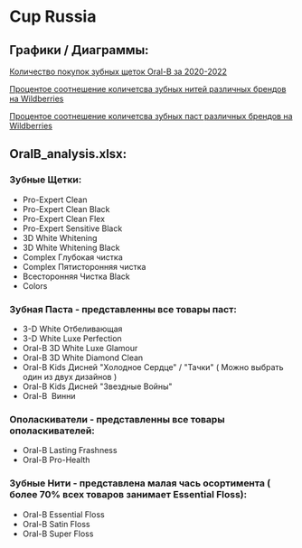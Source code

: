 # Cup Russia
## Графики / Диаграммы:
[Количество покупок зубных щеток Oral-B за 2020-2022](https://yequalx.com/chart/line/%20Total%20Russia,Colors,3D%20White%20Whitening,3D%20White%20Whitening%20Black,Complex%20%D0%9F%D1%8F%D1%82%D0%B8%D1%81%D1%82%D0%BE%D1%80%D0%BE%D0%BD%D0%BD%D1%8F%D1%8F%20%D1%87%D0%B8%D1%81%D1%82%D0%BA%D0%B0,Pro-Expert%20Clean,Pro-Expert%20Clean%20Black,Pro-Expert%20Clean%20Flex,Pro-Expert%20Clean%20Flex,Complex%20%D0%93%D0%BB%D1%83%D0%B1%D0%BE%D0%BA%D0%B0%D1%8F%20%D1%87%D0%B8%D1%81%D1%82%D0%BA%D0%B0%20(Medium),Complex%20%D0%93%D0%BB%D1%83%D0%B1%D0%BE%D0%BA%D0%B0%D1%8F%20%D1%87%D0%B8%D1%81%D1%82%D0%BA%D0%B0%20(Soft),Pro-Expert%20Sensitive%20Black,%D0%92%D1%81%D0%B5%D1%81%D1%82%D0%BE%D1%80%D0%BE%D0%BD%D0%BD%D1%8F%D1%8F%20%D0%A7%D0%B8%D1%81%D1%82%D0%BA%D0%B0%20Black;%D0%AF%D0%BD%D0%B2%20-%20%D0%98%D1%8E%D0%BD%D1%8C%202020,1681.2,0,0,27409.9,0,0,0,0,20363.95,2804.8,0,107212.6;%D0%98%D1%8E%D0%BB%D1%8C%20-%20%D0%94%D0%B5%D0%BA%202020,12600.7,0.8,0,30861.6,0,0,0,0,25942.26,2541.5,0,108147.4;%D0%AF%D0%BD%D0%B2%20-%20%D0%98%D1%8E%D0%BD%D1%8C%202021,11153.9,2155.4,1090.3,29844.4,1131.5,443.9,443.9,363.4,17128.28,2206.3,363.4,124930.2;%D0%98%D1%8E%D0%BB%D1%8C%20-%20%D0%94%D0%B5%D0%BA%202021,12010.2,34493.1,19310.4,39193.1,15637.3,4489.6,4489.6,8606.8,14459.14,2213.8,8606.8,163769.6;%D0%AF%D0%BD%D0%B2%20-%20%D0%98%D1%8E%D0%BD%D1%8C%202022,9448.5,47526.5,21720.2,34607.3,16129,4489.6,5032.1,9468.1,13058.59,922,9468.1,150164.2#w:1200;h:800;c:4285F4,db4437,f4b400,0f9d58,ab47bc,00acc1,ff7043,9e9d24,5c6bc0,f06292,00796b,c2185b)

[Процентое соотнешение количетсва зубных нитей различных брендов на Wildberries](https://yequalx.com/chart/pie/%D0%91%D1%80%D0%B5%D0%BD%D0%B4,%D0%9A%D0%BE%D0%BB%D0%B8%D1%87%D0%B5%D1%81%D1%82%D0%B2%D0%BE%20;COLGATE,4;CURAPROX,11;ORAL-B,269;SPLAT,96#w:800;h:400;c:4285F4,db4437,f4b400,0f9d58)

[Процентое соотнешение количетсва зубных паст различных брендов на Wildberries](https://yequalx.com/chart/pie/%D0%91%D1%80%D0%B5%D0%BD%D0%B4,%D0%9A%D0%BE%D0%BB%D0%B8%D1%87%D0%B5%D1%81%D1%82%D0%B2%D0%BE%20;COLGATE,2321;CURAPROX,169;ORAL-B,11;SPLAT,1030;R.O.C.S.,176#w:800;h:400;c:4285F4,db4437,f4b400,0f9d58,ab47bc)
## OralB_analysis.xlsx:
### Зубные Щетки:
   - Pro-Expert Clean
   - Pro-Expert Clean Black
   - Pro-Expert Clean Flex
   - Pro-Expert Sensitive Black
   - 3D White Whitening 
   - 3D White Whitening Black
   - Complex Глубокая чистка
   - Complex Пятисторонняя чистка
   - Всесторонняя Чистка Black
   - Colors
### Зубная Паста - представленны все товары паст:
   - 3-D White Отбеливающая 
   - 3-D White Luxe Perfection
   - Oral-B 3D White Luxe Glamour
   - Oral-B 3D White Diamond Clean
   - Oral-B Kids Дисней "Холодное Сердце" / "Тачки" ( Можно выбрать один из двух дизайнов )
   - Oral-B Kids Дисней "Звездные Войны"
   - Oral-B  Винни
### Ополаскиватели - представленны все товары ополаскивателей:
   - Oral-B  Lasting Frashness
   - Oral-B  Pro-Health
### Зубные Нити - представлена малая чась осортимента ( более 70% всех товаров занимает Essential Floss):
   - Oral-B Essential Floss
   - Oral-B Satin Floss
   - Oral-B Super Floss
